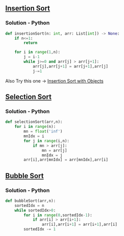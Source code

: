 ## [Insertion Sort](https://www.codingninjas.com/studio/problems/insertion-sort_3155179)

### Solution - Python
```python
def insertionSort(n: int, arr: List[int]) -> None:
    if n<=1:
        return

    for i in range(1,n):
        j = i-1
        while j>=0 and arr[j] > arr[j+1]:
            arr[j],arr[j+1] = arr[j+1],arr[j]
            j-=1
```

Also Try this one -> [Insertion Sort with Objects](https://neetcode.io/problems/insertionSort)



## [Selection Sort](https://www.codingninjas.com/studio/problems/selection-sort_981162)

### Solution - Python
```python
def selectionSort(arr,n):
    for i in range(n):
        mn = float('inf')
        mnIdx = i
        for j in range(i,n):
            if mn > arr[j]:
                mn = arr[j]
                mnIdx = j
        arr[i],arr[mnIdx] = arr[mnIdx],arr[i]
```

## [Bubble Sort](https://www.codingninjas.com/studio/problems/bubble-sort_980524)

### Solution - Python

```python
def bubbleSort(arr,n):
    sortedIdx = n
    while sortedIdx>0:
        for i in range(0,sortedIdx-1):
            if arr[i] > arr[i+1]:
                arr[i],arr[i+1] = arr[i+1],arr[i]
        sortedIdx -= 1
```